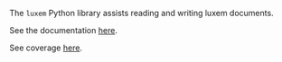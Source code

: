 The `luxem` Python library assists reading and writing luxem documents.

See the documentation [here](http://rendaw.github.io/luxem-python/index.html).

See coverage [here](https://codecov.io/github/Rendaw/luxem-python).


